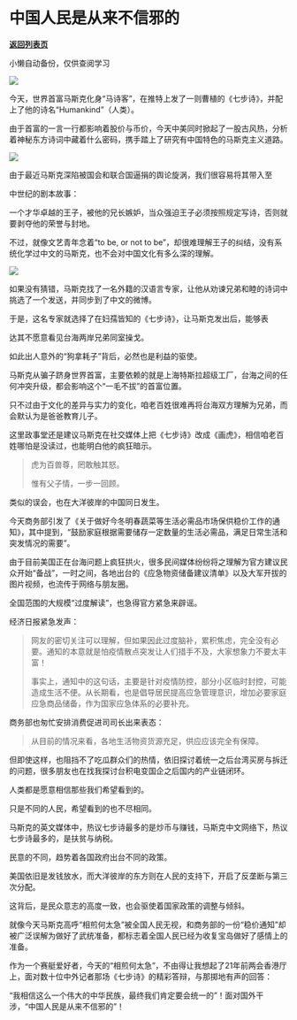 # 中国人民是从来不信邪的

[**返回列表页**](/gzh/政事堂2019)

小懒自动备份，仅供查阅学习

![](https://mmbiz.qpic.cn/mmbiz_jpg/rxhS23yu8cP8WRSfh3E4t3kKop29eribicIPckibpINgmrjoQABsSNHkAYaWGmYab7DibBrkesRZXSU63r1yamJI0w/640?wx_fmt=jpeg)

  

今天，世界首富马斯克化身“马诗客”，在推特上发了一则曹植的《七步诗》，并配上了他的诗名“Humankind”（人类）。

  

由于首富的一言一行都影响着股价与币价，今天中美同时掀起了一股古风热，分析着神秘东方诗词中藏着什么密码，携手踏上了研究有中国特色的马斯克主义道路。

![](https://mmbiz.qpic.cn/mmbiz_png/rxhS23yu8cP8WRSfh3E4t3kKop29eribic4dL3kKibg15vNbCMicR8txYPwkDXMSuGUmVIBBc0JgrMfwcMufVESGDg/640?wx_fmt=png)

  

由于最近马斯克深陷被国会和联合国逼捐的舆论旋涡，我们很容易将其带入至  

中世纪的剧本故事：  

  

一个才华卓越的王子，被他的兄长嫉妒，当众强迫王子必须按照规定写诗，否则就要剥夺他的荣誉与封地。

  

不过，就像文艺青年念着“to be, or not to be”，却很难理解王子的纠结，没有系统化学过中文的马斯克，也不会对中国文化有多么深的理解。  

  

![](https://mmbiz.qpic.cn/mmbiz_jpg/rxhS23yu8cP8WRSfh3E4t3kKop29eribicFQIck5xgzd62MXK9PAC6TTtwKxqCvFCwECbBLO8FRECUj1Zs4aUrwQ/640?wx_fmt=jpeg)

  

如果没有猜错，马斯克找了一名外籍的汉语言专家，让他从劝谏兄弟和睦的诗词中挑选了一个发送，并同步到了中文的微博。

  

于是，这名专家就选择了在妇孺皆知的《七步诗》，让马斯克发出后，能够表

达其不愿意看见台海两岸兄弟同室操戈。  

  

如此出人意外的“狗拿耗子”背后，必然也是利益的驱使。

  

马斯克从骗子跻身世界首富，主要依赖的就是上海特斯拉超级工厂，台海之间的任何冲突升级，都会影响这个“一毛不拔”的首富位置。

  

只不过由于文化的差异与实力的变化，咱老百姓很难再将台海双方理解为兄弟，而会默认为是爸爸教育儿子。

  

这里政事堂还是建议马斯克在社交媒体上把《七步诗》改成《画虎》，相信咱老百姓哪怕是没读过，也能明白他的疯狂暗示。

  

> 虎为百兽尊，罔敢触其怒。
>
> 惟有父子情，一步一回顾。

  

类似的误会，也在大洋彼岸的中国同日发生。  

  

今天商务部引发了《关于做好今冬明春蔬菜等生活必需品市场保供稳价工作的通知》，其中提到，“鼓励家庭根据需要储存一定数量的生活必需品，满足日常生活和突发情况的需要”。

  

由于目前美国正在台海问题上疯狂拱火，很多民间媒体纷纷将之理解为官方建议民众开始“备战”，一时之间，各地出台的《应急物资储备建议清单》以及大军开拔的图片视频，也流传于网络与朋友圈。

  

全国范围的大规模“过度解读”，也急得官方紧急来辟谣。  

  

经济日报紧急发声：  

  

> 网友的密切关注可以理解，但如果因此过度脑补，累积焦虑，完全没有必要。通知的本意就是怕疫情散点突发让人们措手不及，大家想象力不要太丰富！
>
>  
>
>
>
> 事实上，通知中的这句话，主要是针对疫情防控，部分小区临时封控，可能造成生活不便。从长期看，也是倡导居民提高应急管理意识，增加必要家庭应急商品储备，作为国家应急体系的必要补充。

  

商务部也匆忙安排消费促进司司长出来表态：

  

> 从目前的情况来看，各地生活物资货源充足，供应应该完全有保障。

  

但即使这样，也阻挡不了吃瓜群众们的热情，依旧探讨着统一之后台湾买房与拆迁的问题，很多朋友也在找我探讨台积电变国企之后国内的产业链闭环。

  

人类都是愿意相信那些我们希望看到的。

  

只是不同的人民，希望看到的也不尽相同。

  

马斯克的英文媒体中，热议七步诗最多的是炒币与赚钱，马斯克中文网络下，热议七步诗最多的，是扶贫与纳税。

  

民意的不同，趋势着各国政府出台不同的政策。

  

美国依旧是发钱放水，而大洋彼岸的东方则在人民的支持下，开启了反垄断与第三次分配。

  

这背后，是民众意志的高度一致，也会驱使着国家政策的调整与倾斜。

  

就像今天马斯克高呼“相煎何太急”被全国人民无视，和商务部的一份“稳价通知”却被广泛误解为做好了武统准备，都标志着全国人民已经为收复宝岛做好了感情上的准备。

  

作为一个赛艇爱好者，今天的“相煎何太急”，不由得让我想起了21年前两会香港厅上，面对数十位中外记者那场《七步诗》的精彩答辩，与那掷地有声的回答：

  

“我相信这么一个伟大的中华民族，最终我们肯定要会统一的”！面对国外干涉，“中国人民是从来不信邪的”！  

  

